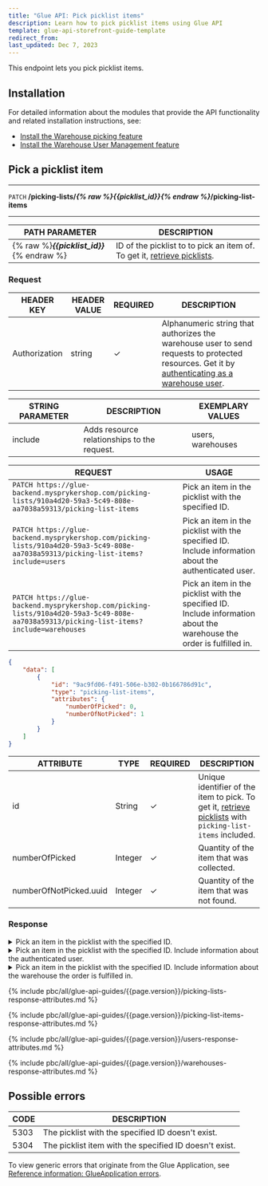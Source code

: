 ```yaml
---
title: "Glue API: Pick picklist items"
description: Learn how to pick picklist items using Glue API
template: glue-api-storefront-guide-template
redirect_from:
last_updated: Dec 7, 2023
---
```


This endpoint lets you pick picklist items.

## Installation

For detailed information about the modules that provide the API functionality and related installation instructions, see:

* [Install the Warehouse picking feature](/docs/pbc/all/warehouse-management-system/{{page.version}}/unified-commerce/install-and-upgrade/install-the-warehouse-picking-feature.html)
* [Install the Warehouse User Management feature](/docs/pbc/all/warehouse-management-system/{{page.version}}/unified-commerce/install-and-upgrade/install-the-warehouse-user-management-feature.html)


## Pick a picklist item

***
`PATCH` **/picking-lists/*{% raw %}{{picklist_id}}{% endraw %}*/picking-list-items**
***

| PATH PARAMETER | DESCRIPTION |
| --- | --- |
| {% raw %}***{{picklist_id}}***{% endraw %} | ID of the picklist to to pick an item of. To get it, [retrieve picklists](/docs/pbc/all/warehouse-management-system/{{page.version}}/unified-commerce/manage-using-glue-api/manage-picklists/glue-api-retrieve-picklists.html).     |


### Request

| HEADER KEY | HEADER VALUE | REQUIRED | DESCRIPTION |
| --- | --- | --- | --- |
| Authorization | string | &check; | Alphanumeric string that authorizes the warehouse user to send requests to protected resources. Get it by [authenticating as a warehouse user](/docs/pbc/all/warehouse-management-system/{{page.version}}/unified-commerce/manage-using-glue-api/glue-api-authenticate-as-a-warehouse-user.html).  |

| STRING PARAMETER | DESCRIPTION | EXEMPLARY VALUES |
| --- | --- | --- |
| include | Adds resource relationships to the request. | users, warehouses |

| REQUEST  | USAGE |
| --- | --- |
| `PATCH https://glue-backend.mysprykershop.com/picking-lists/910a4d20-59a3-5c49-808e-aa7038a59313/picking-list-items` | Pick an item in the picklist with the specified ID.  |
| `PATCH https://glue-backend.mysprykershop.com/picking-lists/910a4d20-59a3-5c49-808e-aa7038a59313/picking-list-items?include=users` | Pick an item in the picklist with the specified ID. Include information about the authenticated user. |
| `PATCH https://glue-backend.mysprykershop.com/picking-lists/910a4d20-59a3-5c49-808e-aa7038a59313/picking-list-items?include=warehouses` | Pick an item in the picklist with the specified ID. Include information about the warehouse the order is fulfilled in. |

```json
{
    "data": [
        {
            "id": "9ac9fd06-f491-506e-b302-0b166786d91c",
            "type": "picking-list-items",
            "attributes": {
                "numberOfPicked": 0,
                "numberOfNotPicked": 1
            }
        }
    ]
}

```
| ATTRIBUTE | TYPE | REQUIRED | DESCRIPTION |
| --- | --- | --- | --- |
| id | String | &check; | Unique identifier of the item to pick. To get it, [retrieve picklists](/docs/pbc/all/warehouse-management-system/{{page.version}}/unified-commerce/manage-using-glue-api/manage-picklists/glue-api-retrieve-picklists.html) with `picking-list-items` included.   |
| numberOfPicked | Integer | &check; | Quantity of the item that was collected.  |
| numberOfNotPicked.uuid | Integer | &check; | Quantity of the item that was not found. |




### Response

<details>
  <summary>Pick an item in the picklist with the specified ID.</summary>

```json
{
    "data": [
        {
            "type": "picking-lists",
            "id": "910a4d20-59a3-5c49-808e-aa7038a59313",
            "attributes": {
                "status": "picking-finished",
                "createdAt": "2023-11-13 13:33:03.000000",
                "updatedAt": "2023-11-13 13:57:20.767594"
            },
            "relationships": {
                "picking-list-items": {
                    "data": [
                        {
                            "type": "picking-list-items",
                            "id": "9ac9fd06-f491-506e-b302-0b166786d91c"
                        }
                    ]
                }
            },
            "links": {
                "self": "https://glue-backend.mysprykershop.com/picking-lists/910a4d20-59a3-5c49-808e-aa7038a59313/picking-lists/910a4d20-59a3-5c49-808e-aa7038a59313"
            }
        }
    ],
    "included": [
        {
            "type": "picking-list-items",
            "id": "9ac9fd06-f491-506e-b302-0b166786d91c",
            "attributes": {
                "quantity": 1,
                "numberOfPicked": 0,
                "numberOfNotPicked": 1,
                "orderItem": {
                    "uuid": "42de8c95-69a7-56b1-b43e-ce876ca79458",
                    "sku": "201_11217755",
                    "quantity": 1,
                    "name": "Sony NEX-VG20EH"
                }
            },
            "links": {
                "self": "https://glue-backend.mysprykershop.com/picking-lists/910a4d20-59a3-5c49-808e-aa7038a59313/picking-list-items/9ac9fd06-f491-506e-b302-0b166786d91c"
            }
        }
    ]
}
```

</details>

<details>
  <summary>Pick an item in the picklist with the specified ID. Include information about the authenticated user.</summary>

```json
{
    "data": [
        {
            "type": "picking-lists",
            "id": "910a4d20-59a3-5c49-808e-aa7038a59313",
            "attributes": {
                "status": "picking-finished",
                "createdAt": "2023-11-13 13:33:03.000000",
                "updatedAt": "2023-11-13 13:57:20.000000"
            },
            "relationships": {
                "picking-list-items": {
                    "data": [
                        {
                            "type": "picking-list-items",
                            "id": "9ac9fd06-f491-506e-b302-0b166786d91c"
                        }
                    ]
                },
                "users": {
                    "data": [
                        {
                            "type": "users",
                            "id": "0c1b09b7-fb51-5fdc-9ef0-1c809d7d99da"
                        }
                    ]
                }
            },
            "links": {
                "self": "https://glue-backend.mysprykershop.com/picking-lists/910a4d20-59a3-5c49-808e-aa7038a59313/picking-lists/910a4d20-59a3-5c49-808e-aa7038a59313?include=users"
            }
        }
    ],
    "included": [
        {
            "type": "picking-list-items",
            "id": "9ac9fd06-f491-506e-b302-0b166786d91c",
            "attributes": {
                "quantity": 1,
                "numberOfPicked": 1,
                "numberOfNotPicked": 0,
                "orderItem": {
                    "uuid": "42de8c95-69a7-56b1-b43e-ce876ca79458",
                    "sku": "201_11217755",
                    "quantity": 1,
                    "name": "Sony NEX-VG20EH"
                }
            },
            "links": {
                "self": "https://glue-backend.mysprykershop.com/picking-lists/910a4d20-59a3-5c49-808e-aa7038a59313/picking-list-items/9ac9fd06-f491-506e-b302-0b166786d91c?include=users"
            }
        },
        {
            "type": "users",
            "id": "0c1b09b7-fb51-5fdc-9ef0-1c809d7d99da",
            "attributes": {
                "username": "herald.hopkins@spryker.com",
                "firstName": "Herald",
                "lastName": "Hopkins"
            },
            "links": {
                "self": "https://glue-backend.mysprykershop.com/picking-lists/910a4d20-59a3-5c49-808e-aa7038a59313/users/0c1b09b7-fb51-5fdc-9ef0-1c809d7d99da?include=users"
            }
        }
    ]
}
```

</details>

<details>
  <summary>Pick an item in the picklist with the specified ID. Include information about the warehouse the order is fulfilled in.</summary>

```json
{
    "data": [
        {
            "type": "picking-lists",
            "id": "910a4d20-59a3-5c49-808e-aa7038a59313",
            "attributes": {
                "status": "picking-finished",
                "createdAt": "2023-11-13 13:33:03.000000",
                "updatedAt": "2023-11-13 13:57:20.000000"
            },
            "relationships": {
                "picking-list-items": {
                    "data": [
                        {
                            "type": "picking-list-items",
                            "id": "9ac9fd06-f491-506e-b302-0b166786d91c"
                        }
                    ]
                },
                "warehouses": {
                    "data": [
                        {
                            "type": "warehouses",
                            "id": "834b3731-02d4-5d6f-9a61-d63ae5e70517"
                        }
                    ]
                }
            },
            "links": {
                "self": "https://glue-backend.mysprykershop.com/picking-lists/910a4d20-59a3-5c49-808e-aa7038a59313/picking-lists/910a4d20-59a3-5c49-808e-aa7038a59313?include=warehouses"
            }
        }
    ],
    "included": [
        {
            "type": "picking-list-items",
            "id": "9ac9fd06-f491-506e-b302-0b166786d91c",
            "attributes": {
                "quantity": 1,
                "numberOfPicked": 1,
                "numberOfNotPicked": 0,
                "orderItem": {
                    "uuid": "42de8c95-69a7-56b1-b43e-ce876ca79458",
                    "sku": "201_11217755",
                    "quantity": 1,
                    "name": "Sony NEX-VG20EH"
                }
            },
            "links": {
                "self": "https://glue-backend.mysprykershop.com/picking-lists/910a4d20-59a3-5c49-808e-aa7038a59313/picking-list-items/9ac9fd06-f491-506e-b302-0b166786d91c?include=warehouses"
            }
        },
        {
            "type": "warehouses",
            "id": "834b3731-02d4-5d6f-9a61-d63ae5e70517",
            "attributes": {
                "name": "Warehouse1",
                "uuid": "834b3731-02d4-5d6f-9a61-d63ae5e70517",
                "isActive": true
            },
            "links": {
                "self": "https://glue-backend.mysprykershop.com/picking-lists/910a4d20-59a3-5c49-808e-aa7038a59313/warehouses/834b3731-02d4-5d6f-9a61-d63ae5e70517?include=warehouses"
            }
        }
    ]
}
```

</details>  


{% include pbc/all/glue-api-guides/{{page.version}}/picking-lists-response-attributes.md %} <!-- To edit, see /_includes/pbc/all/glue-api-guides/202311.0/picking-lists-response-attributes.md -->

{% include pbc/all/glue-api-guides/{{page.version}}/picking-list-items-response-attributes.md %} <!-- To edit, see /_includes/pbc/all/glue-api-guides/202311.0/picking-list-items-response-attributes.md -->

{% include pbc/all/glue-api-guides/{{page.version}}/users-response-attributes.md %} <!-- To edit, see /_includes/pbc/all/glue-api-guides/202311.0/users-response-attributes.md -->

{% include pbc/all/glue-api-guides/{{page.version}}/warehouses-response-attributes.md %} <!-- To edit, see /_includes/pbc/all/glue-api-guides/202311.0/warehouses-response-attributes.md -->

## Possible errors

| CODE | DESCRIPTION |
|-|-|
| 5303 | The picklist with the specified ID doesn't exist.  |
| 5304 | The picklist item with the specified ID doesn't exist.  |

To view generic errors that originate from the Glue Application, see [Reference information: GlueApplication errors](/docs/dg/dev/glue-api/{{page.version}}/old-glue-infrastructure/reference-information-glueapplication-errors.html).
